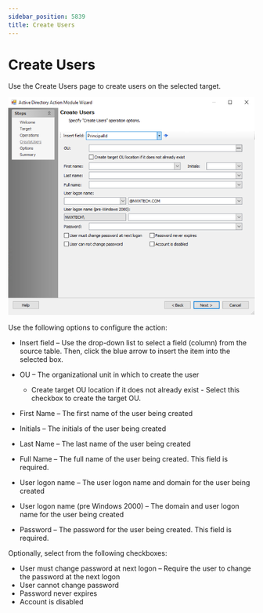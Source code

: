 ```yaml
---
sidebar_position: 5839
title: Create Users
---
```


# Create Users

Use the Create Users page to create users on the selected target.

![Active Directory Action Module Wizard Create Users page](../../../../../../../../static/images/AccessAnalyzer_12.0/Content/Resources/Images/EnterpriseAuditor/Admin/Action/ActiveDirectory/CreateUsers.png "Active Directory Action Module Wizard Create Users page")

Use the following options to configure the action:

* Insert field – Use the drop-down list to select a field (column) from the source table. Then, click the blue arrow to insert the item into the selected box.
* OU – The organizational unit in which to create the user

  * Create target OU location if it does not already exist - Select this checkbox to create the target OU.
* First Name – The first name of the user being created
* Initials – The initials of the user being created
* Last Name – The last name of the user being created
* Full Name – The full name of the user being created. This field is required.
* User logon name – The user logon name and domain for the user being created
* User logon name (pre Windows 2000) – The domain and user logon name for the user being created
* Password – The password for the user being created. This field is required.

Optionally, select from the following checkboxes:

* User must change password at next logon – Require the user to change the password at the next logon
* User cannot change password
* Password never expires
* Account is disabled